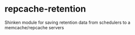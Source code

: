 repcache-retention
======================

Shinken module for saving retention data from schedulers to a memcache/repcache servers

